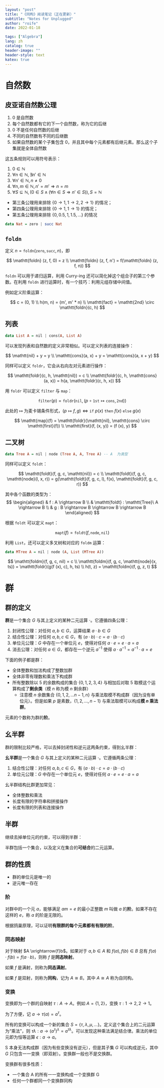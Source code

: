 ```yaml
---
layout: "post"
title: "《同构》阅读笔记（正在更新）"
subtitle: "Notes for Unplugged"
author: "roife"
date: 2022-01-18

tags: ["Algebra"]
lang: zh
catalog: true
header-image: ""
header-style: text
katex: true
---
```


# 自然数

## 皮亚诺自然数公理

1. 0 是自然数
2. 每个自然数都有它的下一个自然数，称为它的后继
3. 0 不是任何自然数的后继
4. 不同的自然数有不同的后继数
5. 如果自然数的某个子集包含 0，并且其中每个元素都有后继元素。那么这个子集就是全体自然数

这五条规则可以用符号表示：
1. $0 \in \mathbb{N}$
2. $\forall n \in \mathbb{N}, \exists n' \in \mathbb{N}$
3. $\forall n' \in \mathbb{N}, n \ne 0$
4. $\forall n, m \in \mathbb{N}, n' = m' \Rightarrow n = m$
5. $\forall S \subseteq \mathbb{N}, (0 \in S \wedge (\forall n \in S \Rightarrow n' \in S)), S = \mathbb{N}$

- 第三条公理用来排除 $\{0 \rightarrow 1, 1 \rightarrow 2, 2 \rightarrow 1\}$ 的情况；
- 第四条公理用来排除 $\{0 \rightarrow 1, 1 \rightarrow 1\}$ 的情况；
- 第五条公理用来排除 $\{0, 0.5, 1, 1.5, \dots\}$ 的情况

```haskell
data Nat = zero | succ Nat
```

## `foldn`

定义 $n = \mathtt{foldn} (\mathtt{zero}, \mathtt{succ}, n)$，即

$$
\mathtt{foldn} (z, f, 0) = z \\
\mathtt{foldn} (z, f, n') = f(\mathtt{foldn} (z, f, n))
$$

`foldn` 可以用于递归运算，利用 Curry-ing 还可以简化掉这个组合子的第三个参数。在利用 `foldn` 进行运算时，有一个技巧：利用元组存储中间值。

例如定义阶乘运算：

$$
c = (0, 1) \\
h(m, n) = (m', m' * n) \\
\mathtt{fact} = \mathtt{2nd} \circ \mathtt{foldn}(c, h)
$$

## 列表

```haskell
data List A = nil | cons(A, List A)
```

可以发现列表和自然数的定义非常相似。可以定义列表的连接操作：

$$
\mathtt{nil} + y = y \\
\mathtt{cons}(a, x) + y = \mathtt{cons}(a, x + y)
$$

同样可以定义 `foldr`，它会从右向左对元素进行操作：

$$
\mathtt{foldr}(c, h, \mathtt{nil}) = c \\
\mathtt{foldr}(c, h, \mathtt{cons}(a, x)) = h(a, \mathtt{foldr}(c, h, x))
$$

用 `foldr` 可以定义 `filter` 与 `map`：

$$
\mathtt{filter}(p) = \mathtt{foldr}(\mathtt{nil}, (p \circ \mathtt{1st} \mapsto \mathtt{cons}, \mathtt{2nd}))
$$

此处的 $\mapsto$ 为麦卡锡条件形式，$(p \mapsto f, g) \Leftrightarrow \mathtt{if}\ p(x)\ \mathtt{then}\ f(x)\ \mathtt{else}\ g(x)$

$$
\mathtt{map}(f) = \mathtt{foldr}(\mathtt{nil}, \mathtt{cons} \circ \mathtt{first}(f)) \\
\mathtt{first}(f, (x, y)) = (f (x), y)
$$

## 二叉树

```haskell
data Tree A = nil | node (Tree A, A, Tree A) -- A  为类型
```

同样可以定义 `foldt`：

$$
\mathtt{foldt}(f, g, c, \mathtt{nil}) = c \\
\mathtt{foldt}(f, g, c, \mathtt{node}(l, x, r)) = g(\mathtt{foldt}(f, g, c, l), f(x), \mathtt{foldt}(f, g, c, r))
$$

其中各个函数的类型为：
$$
\begin{aligned}
& f : A \rightarrow B \\
& \mathtt{foldt} : \mathtt{Tree}\ A \rightarrow B \\
& g : B \rightarrow B \rightarrow B \rightarrow B
\end{aligned}
$$

根据 `foldt` 可以定义 `mapt`：

$$
\mathtt{mapt}(f) = \mathtt{foldt}(f, \mathtt{node}, \mathtt{nil})
$$

利用 `List`，还可以定义多叉树和对应的 `foldm` 运算：

```haskell
data MTree A = nil | node (A, List (MTree A))
```

$$
\mathtt{foldm}(f, g, c, nil) = c \\
\mathtt{foldm}(f, g, c, \mathtt{node}(x, ts)) = \mathtt{foldr}(g(f (x), c), h, ts) \\
h(t, z) = \mathtt{foldm}(f, g, z, t)
$$

# 群

## 群的定义

**群**是一个集合 $G$ 与其上定义的某种二元运算 $\cdot$。它遵循四条公理：
1. 封闭性公理：对任何 $a, b \in G$，运算结果 $a \cdot b \in G$
2. 结合性公理：对任何 $a, b, c \in G$，有 $(a \cdot b) \cdot c=a \cdot (b \cdot c)$
3. 单位元公理：$G$ 中存在一个单位元 $e$，使得对任何 $a \cdot e=e \cdot a=a$
4. 消去公理：对任何 $a \in G$，都存在一个逆元 $a^{−1}$ 使得 $a \cdot a^{−1} = a^{−1} \cdot a = e$

下面的例子都是群：
- 全体整数和加法构成了整数加群
- 全体非零有理数和乘法下构成群
- 所有整数除以 5 的余数构成的集合 $\{0, 1, 2, 3, 4\}$ 与相加后对取 5 取模这个运算构成了**剩余类**（模 $n$ 称为模 $n$ 剩余群）
  + 注意模 $n$ 余数集合 $\{0, 1, 2, \dots n-1, n\}$ 与乘法取模不构成群（因为没有单位元）。但是如果 $p$ 是素数，$\{1, 2, \dots, n-1\}$ 与乘法取模可以构成**模 $n$ 乘法群**。

元素的个数称为群的**阶**。

## 幺半群

群的限制比较严格，可以去掉封闭性和逆元这两条约束，得到幺半群：

**幺半群**是一个集合 $G$ 与其上定义的某种二元运算 $\cdot$。它遵循两条公理：
1. 结合性公理：对任何 $a, b, c \in G$，有 $(a \cdot b) \cdot c=a \cdot (b \cdot c)$
2. 单位元公理：$G$ 中存在一个单位元 $e$，使得对任何 $a \cdot e=e \cdot a=a$

幺半群结构比群更加常见：
- 全体整数和乘法
- 长度有限的字符串和拼接操作
- 长度有限的列表和连接操作

## 半群

继续去掉单位元的约束，可以得到半群：

半群包括一个集合，以及定义在集合的**可结合**的二元运算。

## 群的性质

- 群的单位元是唯一的
- 逆元唯一存在

### 阶

对群中的一个元 $a$，能够满足 $am = e$ 的最小正整数 $m$ 叫做 $a$ 的**阶**。如果不存在这样的 $e$，称 $a$ 的阶是无限的。

根据鸽巢原理，可以证明**有限群的每个元素都有有限的阶**。

### 同态映射

对于映射 $A \xrightarrow{f}b$。如果对于 $a, b \in A$ 和 $f(a), f(b) \in B$ 总有 $f(a) \cdot f(b) = f(a \cdot b)$，则称 $f$ 是**同态映射**。

如果 $f$ 是满射，则称为**同态满射**。

如果 $f$ 是双射，则称为**同构**，记为 $A \cong B$。其中 $A \cong A$ 称为自同构。

### 变换

变换即为一个群的自映射 $\tau : A \rightarrow A$。例如 $A = \{1, 2\}$，变换 $\tau: 1 \rightarrow 2, 2 \rightarrow 1$。

为了方便，记 $a \rightarrow \tau(a) = a^\tau$。

所有的变换可以构成一个新的集合 $S = \{\tau, \lambda, \mu, \dots\}$。定义这个集合上的二元运算为“乘法”，则 $\tau \lambda : a \rightarrow (a^{\tau})^\lambda = a^{\tau \lambda}$。可以发现这种乘法满足结合律。乘法的单位元即为恒等运算 $\epsilon : a \rightarrow a$。

S 本身无法构成群（因为有些变换没有逆元），但是其子集 $G$ 可以构成逆元，其中 $G$ 只包含一一变换（即双射）。变换群一般也不是交换群。

变换群有很多性质：
- 一个集合 A 的所有一一变换构成一个变换群 G
- 任何一个群都同一个变换群同构